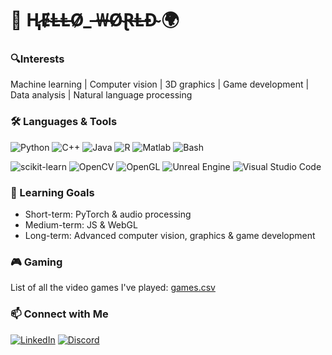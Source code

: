 # 🤖 Ⱨ̷Ɇ̴Ⱡ̶Ⱡ̵Ø̷_ ̶₩̶Ø̴Ɽ̶Ⱡ̶Đ̴ 🌍

### 🔍Interests

Machine learning | Computer vision | 3D graphics | Game development | Data analysis | Natural language processing

### 🛠️ Languages & Tools

![Python](https://skillicons.dev/icons?i=py)
![C++](https://skillicons.dev/icons?i=cpp)
![Java](https://skillicons.dev/icons?i=java&theme=light)
![R](https://skillicons.dev/icons?i=r)
![Matlab](https://skillicons.dev/icons?i=matlab)
![Bash](https://skillicons.dev/icons?i=bash)

![scikit-learn](https://img.shields.io/badge/-scikit--learn-%23F7931E?logo=scikit-learn&logoColor=white)
![OpenCV](https://img.shields.io/badge/OpenCV-199900?logo=OpenCV&logoColor=FFFFFF)
![OpenGL](https://img.shields.io/badge/OpenGL-5586A4?logo=OpenGL&logoColor=FFFFFF)
![Unreal Engine](https://img.shields.io/badge/Unreal%20Engine-%23313131.svg?logo=unrealengine&logoColor=white)
![Visual Studio Code](https://custom-icon-badges.demolab.com/badge/VS_Code-%23313131.svg?logo=vscode&logoColor=white)

### 🎯 Learning Goals
- Short-term: PyTorch & audio processing
- Medium-term: JS & WebGL
- Long-term: Advanced computer vision, graphics & game development

### 🎮 Gaming
List of all the video games I've played: [games.csv](https://github.com/MJKagone/Video-game-database-manager/blob/master/games.csv)

### 📫 Connect with Me
[![LinkedIn](https://img.shields.io/badge/LinkedIn-0077B5?style=for-the-badge)](https://www.linkedin.com/in/miro-kakkonen-416b53196/)
[![Discord](https://img.shields.io/badge/Discord-5865F2?style=for-the-badge)](https://discord.gg/XxXfjxVs)
